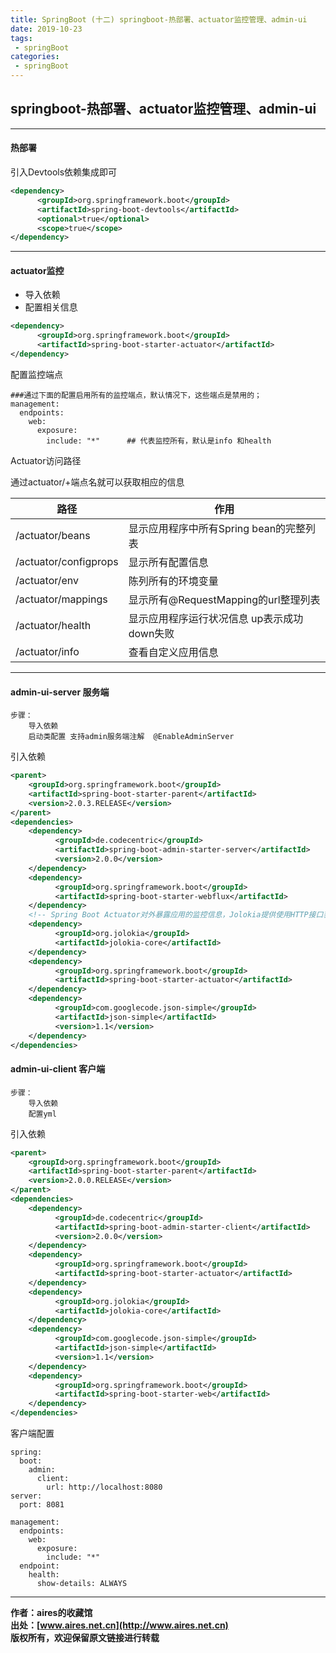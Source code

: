 ```yaml
---
title: SpringBoot (十二) springboot-热部署、actuator监控管理、admin-ui
date: 2019-10-23
tags:
 - springBoot
categories: 
 - springBoot
---
```


## springboot-热部署、actuator监控管理、admin-ui

---

#### 热部署
引入Devtools依赖集成即可
```xml
<dependency>
      <groupId>org.springframework.boot</groupId>
      <artifactId>spring-boot-devtools</artifactId>
      <optional>true</optional>
      <scope>true</scope>
</dependency>
```

---
#### actuator监控
- 导入依赖
- 配置相关信息

```xml
<dependency>
      <groupId>org.springframework.boot</groupId>
      <artifactId>spring-boot-starter-actuator</artifactId>
</dependency>
```

配置监控端点
```text
###通过下面的配置启用所有的监控端点，默认情况下，这些端点是禁用的；
management:
  endpoints:
    web:
      exposure:
        include: "*"      ## 代表监控所有，默认是info 和health
```

Actuator访问路径

通过actuator/+端点名就可以获取相应的信息

路径 | 作用
---|---
/actuator/beans | 显示应用程序中所有Spring bean的完整列表
/actuator/configprops | 显示所有配置信息
/actuator/env | 陈列所有的环境变量
/actuator/mappings | 显示所有@RequestMapping的url整理列表
/actuator/health | 显示应用程序运行状况信息 up表示成功 down失败
/actuator/info | 查看自定义应用信息

---
#### admin-ui-server 服务端
```text
步骤： 
    导入依赖
    启动类配置 支持admin服务端注解  @EnableAdminServer
```
引入依赖
```xml
<parent>
    <groupId>org.springframework.boot</groupId>
    <artifactId>spring-boot-starter-parent</artifactId>
    <version>2.0.3.RELEASE</version>
</parent>
<dependencies>
    <dependency>
          <groupId>de.codecentric</groupId>
          <artifactId>spring-boot-admin-starter-server</artifactId>
          <version>2.0.0</version>
    </dependency>
    <dependency>
          <groupId>org.springframework.boot</groupId>
          <artifactId>spring-boot-starter-webflux</artifactId>
    </dependency>
    <!-- Spring Boot Actuator对外暴露应用的监控信息，Jolokia提供使用HTTP接口获取JSON格式 的数据 -->
    <dependency>
          <groupId>org.jolokia</groupId>
          <artifactId>jolokia-core</artifactId>
    </dependency>
    <dependency>
          <groupId>org.springframework.boot</groupId>
          <artifactId>spring-boot-starter-actuator</artifactId>
    </dependency>
    <dependency>
          <groupId>com.googlecode.json-simple</groupId>
          <artifactId>json-simple</artifactId>
          <version>1.1</version>
    </dependency>
</dependencies>
```

#### admin-ui-client 客户端
```text
步骤：
    导入依赖
    配置yml
```
引入依赖
```xml
<parent>
    <groupId>org.springframework.boot</groupId>
    <artifactId>spring-boot-starter-parent</artifactId>
    <version>2.0.0.RELEASE</version>
</parent>
<dependencies>
    <dependency>
          <groupId>de.codecentric</groupId>
          <artifactId>spring-boot-admin-starter-client</artifactId>
          <version>2.0.0</version>
    </dependency>
    <dependency>
          <groupId>org.springframework.boot</groupId>
          <artifactId>spring-boot-starter-actuator</artifactId>
    </dependency>
    <dependency>
          <groupId>org.jolokia</groupId>
          <artifactId>jolokia-core</artifactId>
    </dependency>
    <dependency>
          <groupId>com.googlecode.json-simple</groupId>
          <artifactId>json-simple</artifactId>
          <version>1.1</version>
    </dependency>
    <dependency>
          <groupId>org.springframework.boot</groupId>
          <artifactId>spring-boot-starter-web</artifactId>
    </dependency>
</dependencies>
```
客户端配置
```text
spring:
  boot:
    admin:
      client:
        url: http://localhost:8080
server:
  port: 8081
 
management:
  endpoints:
    web:
      exposure:
        include: "*"
  endpoint:
    health:
      show-details: ALWAYS
```

---
**作者：aires的收藏馆**  
**出处：[www.aires.net.cn](http://www.aires.net.cn)**   
**版权所有，欢迎保留原文链接进行转载** 

